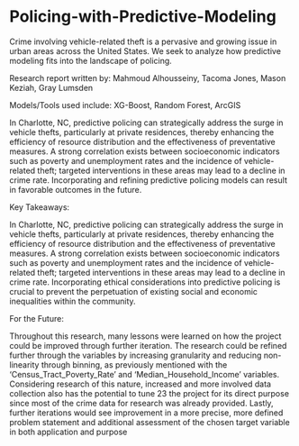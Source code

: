# Policing-with-Predictive-Modeling
Crime involving vehicle-related theft is a pervasive and growing issue in urban areas across the United States. We seek to analyze how predictive modeling fits into the landscape of policing.

Research report written by: Mahmoud Alhousseiny, Tacoma Jones, Mason Keziah, Gray Lumsden

Models/Tools used include: XG-Boost, Random Forest, ArcGIS

In Charlotte, NC, predictive policing can strategically address the surge in vehicle thefts,
particularly at private residences, thereby enhancing the efficiency of resource distribution and
the effectiveness of preventative measures. A strong correlation exists between socioeconomic
indicators such as poverty and unemployment rates and the incidence of vehicle-related theft;
targeted interventions in these areas may lead to a decline in crime rate. Incorporating and refining predictive policing models can result in favorable outcomes in the future.


Key Takeaways:

In Charlotte, NC, predictive policing can strategically address the surge in vehicle thefts,
particularly at private residences, thereby enhancing the efficiency of resource distribution and
the effectiveness of preventative measures. A strong correlation exists between socioeconomic
indicators such as poverty and unemployment rates and the incidence of vehicle-related theft;
targeted interventions in these areas may lead to a decline in crime rate. Incorporating ethical
considerations into predictive policing is crucial to prevent the perpetuation of existing social
and economic inequalities within the community.

For the Future:

Throughout this research, many lessons were learned on how the project could be
improved through further iteration. The research could be refined further through the variables
by increasing granularity and reducing non-linearity through binning, as previously mentioned
with the ‘Census_Tract_Poverty_Rate’ and ‘Median_Household_Income’ variables. Considering
research of this nature, increased and more involved data collection also has the potential to tune
23
the project for its direct purpose since most of the crime data for research was already provided.
Lastly, further iterations would see improvement in a more precise, more defined problem
statement and additional assessment of the chosen target variable in both application and
purpose
